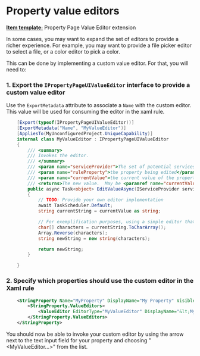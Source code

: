 Property value editors
======================

**[Item template:](project_item_templates.md)** Property Page Value Editor extension

In some cases, you may want to expand the set of editors to provide a richer experience. For example, you may want to provide a file picker editor to select a file, or a color editor to pick a color.

This can be done by implementing a custom value editor. For that, you will need to:
### 1. Export the `IPropertyPageUIValueEditor` interface to provide a custom value editor

Use the `ExportMetadata` attribute to associate a `Name` with the custom editor. This value will be used for consuming the editor in the xaml rule.

```csharp
    [Export(typeof(IPropertyPageUIValueEditor))]
    [ExportMetadata("Name", "MyValueEditor")]
    [AppliesTo(MyUnconfiguredProject.UniqueCapability)]
    internal class MyValueEditor : IPropertyPageUIValueEditor
    {
        /// <summary>
        /// Invokes the editor.
        /// </summary>
        /// <param name="serviceProvider">The set of potential services the component can query for, mainly for access back to the host itself.</param>
        /// <param name="ruleProperty">the property being edited</param>
        /// <param name="currentValue">the current value of the property (may be different than property.Value - for example if host UI caches the new values until Apply button)</param>
        /// <returns>The new value.  May be <paramref name="currentValue"/> if no change is intended.</returns>
        public async Task<object> EditValueAsync(IServiceProvider serviceProvider, IProperty ruleProperty, object currentValue)
        {
            // TODO: Provide your own editor implementation
            await TaskScheduler.Default;
            string currentString = currentValue as string;

            // For exemplification purposes, using a simple editor that reverts the original string
            char[] characters = currentString.ToCharArray();
            Array.Reverse(characters);
            string newString = new string(characters);

            return newString;
        }

    }
```

### 2. Specify which properties should use the custom editor in the Xaml rule

```xml
    <StringProperty Name="MyProperty" DisplayName="My Property" Visible="True" Description="Sample property">
        <StringProperty.ValueEditors>
            <ValueEditor EditorType="MyValueEditor" DisplayName="&lt;MyValueEditor...&gt;" />
        </StringProperty.ValueEditors>
    </StringProperty>
```

You should now be able to invoke your custom editor by using the arrow next to the text input field for your property and choosing "<MyValueEditor...>" from the list.